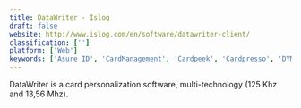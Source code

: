 ```yaml
---
title: DataWriter - Islog
draft: false 
website: http://www.islog.com/en/software/datawriter-client/
classification: ['']
platform: ['Web']
keywords: ['Asure ID', 'CardManagement', 'Cardpeek', 'Cardpresso', 'DYMO Label', 'DropPrint', 'Face Crop Jet', 'IntelliCAP', 'Label Nation', 'NFC TagInfo by NXP', 'NiceLabel', 'OpenSC', 'Printer Pro', 'QZ Tray', 'Read-a-Card', 'Seagull BarTender', 'Smart NFC', 'Tx Systems Contactless ID Reader', 'VisitUs Reception']
---
```

DataWriter is a card personalization software, multi-technology (125 Khz and 13,56 Mhz).